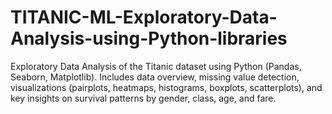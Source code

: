 # TITANIC-ML-Exploratory-Data-Analysis-using-Python-libraries
Exploratory Data Analysis of the Titanic dataset using Python (Pandas, Seaborn, Matplotlib). Includes data overview, missing value detection, visualizations (pairplots, heatmaps, histograms, boxplots, scatterplots), and key insights on survival patterns by gender, class, age, and fare.
